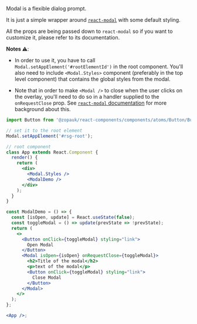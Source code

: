 Modal is a flexible dialog prompt.

It is just a simple wrapper around [`react-modal`](http://reactcommunity.org/react-modal/) with some default styling.

All the props are being passed down to `react-modal` so if you want to customize it, please refer to its documentation.

**Notes ⚠️**:

- In order to use it, you have to call `Modal.setAppElement('#rootElementId')` in the root component. You'll also need to include `<Modal.Styles>` component (preferably in the top level component) that contains the global styles from the modal.

- Note that in order to make `<Modal />` to close when the user clicks on the overlay, you'll need to do so in a handler supplied to the `onRequestClose` prop. See [`react-modal` documentation](http://reactcommunity.org/react-modal/examples/on_request_close.html) for more background about this.

```jsx
import Button from '@zopauk/react-components/components/atoms/Button/Button';

// set it to the root element
Modal.setAppElement('#rsg-root');

// root component
class App extends React.Component {
  render() {
    return (
      <div>
        <Modal.Styles />
        <ModalDemo />
      </div>
    );
  }
}

const ModalDemo = () => {
  const [isOpen, update] = React.useState(false);
  const toggleModal = () => update(prevState => !prevState);
  return (
    <>
      <Button onClick={toggleModal} styling="link">
        Open Modal
      </Button>
      <Modal isOpen={isOpen} onRequestClose={toggleModal}>
        <h2>Title of the modal</h2>
        <p>text of the modal</p>
        <Button onClick={toggleModal} styling="link">
          Close Modal
        </Button>
      </Modal>
    </>
  );
};

<App />;
```
